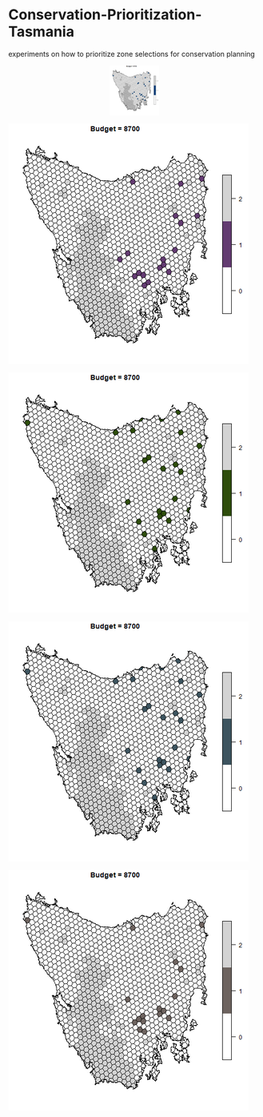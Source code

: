 # Conservation-Prioritization-Tasmania
experiments on how to prioritize zone selections for conservation planning

<div align="center">
  <img src="https://github.com/WangQuanmeng/Conservation-Prioritization-Tasmania/blob/main/OptPrioAnimation.gif"
       alt="HTML image alt text"
       title="Optional image title"
       width="100px"
  />
</div>



![](https://github.com/WangQuanmeng/Conservation-Prioritization-Tasmania/blob/main/HeuPrioAnimation.gif)

![](https://github.com/WangQuanmeng/Conservation-Prioritization-Tasmania/blob/main/ScenOptAnimation.gif)

![](https://github.com/WangQuanmeng/Conservation-Prioritization-Tasmania/blob/main/ForGreedyAnimation.gif)

![](https://github.com/WangQuanmeng/Conservation-Prioritization-Tasmania/blob/main/BackGreedyAnimation.gif)
